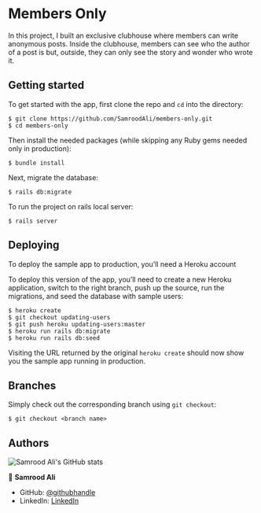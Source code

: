 # Members Only

In this project, I built an exclusive clubhouse where members can write anonymous posts. Inside the clubhouse, members can see who the author of a post is but, outside, they can only see the story and wonder who wrote it.

## Getting started

To get started with the app, first clone the repo and `cd` into the directory:

```
$ git clone https://github.com/SamroodAli/members-only.git
$ cd members-only
```

Then install the needed packages (while skipping any Ruby gems needed only in production):

```
$ bundle install
```

Next, migrate the database:

```
$ rails db:migrate
```

To run the project on rails local server:

```
$ rails server
```
## Deploying

To deploy the sample app to production, you’ll need a Heroku account

To deploy this version of the app, you’ll need to create a new Heroku application, switch to the right branch, push up the source, run the migrations, and seed the database with sample users:

```
$ heroku create
$ git checkout updating-users
$ git push heroku updating-users:master
$ heroku run rails db:migrate
$ heroku run rails db:seed
```

Visiting the URL returned by the original `heroku create` should now show you the sample app running in production. 

## Branches

Simply check out the corresponding branch using `git checkout`:

```
$ git checkout <branch name>
```

## Authors

![Samrood Ali's GitHub stats](https://github-readme-stats.vercel.app/api?username=SamroodAli&count_private=true&theme=dark&show_icons=true)

👤 **Samrood Ali**
- GitHub: [@githubhandle](https://github.com/SamroodAli)
- LinkedIn: [LinkedIn](https://www.linkedin.com/in/samrood-ali/)


